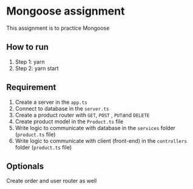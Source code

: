 # Mongoose assignment

This assignment is to practice Mongoose

## How to run

1. Step 1: yarn
2. Step 2: yarn start

## Requirement

1. Create a server in the `app.ts`
2. Connect to database in the `server.ts`
3. Create a product router with `GET`, `POST` , `PUT`and `DELETE`
4. Create product model in the `Product.ts` file
5. Write logic to communicate with database in the `services` folder (`product.ts` file)
6. Write logic to communicate with client (front-end) in the `controllers` folder (`product.ts` file)

## Optionals

Create order and user router as well
